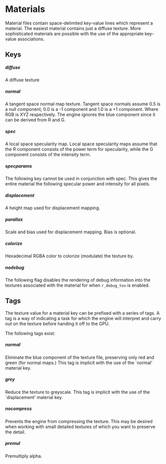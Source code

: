 # Materials
Material files contain space-delimited key-value lines which represent a material.
The easiest material contains just a diffuse texture. More sophisticated materials
are possible with the use of the appropriate key-value associations.

## Keys

##### diffuse
A diffuse texture

##### normal
A tangent space normal map texture. Tangent space normals assume 0.5 is a
null component, 0.0 is a -1 component and 1.0 is a +1 component. Where
RGB is XYZ respectively. The engine ignores the blue component since it can
be derived from R and G.

##### spec
A local space specularity map. Local space specularity maps assume that the
R component consists of the power term for specularity, while the G component
consists of the intensity term.

##### specparams
The following key cannot be used in conjunction with spec. This gives the entire
material the following specular power and intensity for all pixels.

##### displacement
A height map used for displacement mapping.

##### parallax
Scale and bias used for displacement mapping. Bias is optional.

##### colorize
Hexadecimal RGBA color to colorize (modulate) the texture by.

##### nodebug
The following flag disables the rendering of debug information into the
textures associated with the material for when `r_debug_tex` is enabled.

## Tags
The texture value for a material key can be prefixed with a series of tags. A
tag is a way of indicating a task for which the engine will interpret and carry
out on the texture before handing it off to the GPU.

The following tags exist:

##### normal
Eliminate the blue component of the texture file, preserving only red and
green (for normal maps.) This tag is implicit with the use of the `normal'
material key.

##### grey
Reduce the texture to greyscale. This tag is implicit with the use of the
`displacement' material key.

##### nocompress
Prevents the engine from compressing the texture. This may be desired when working
with small detailed textures of which you want to preserve the detail.

##### premul
Premultiply alpha.
